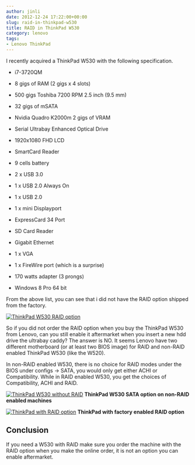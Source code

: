 ```yaml
---
author: jinli
date: 2012-12-24 17:22:00+00:00
slug: raid-in-thinkpad-w530
title: RAID in ThinkPad W530
category: lenovo
tags:
- Lenovo ThinkPad
---
```

I recently acquired a ThinkPad W530 with the following specification.



  * i7-3720QM

  * 8 gigs of RAM (2 gigs x 4 slots)

  * 500 gigs Toshiba 7200 RPM 2.5 inch (9.5 mm)

  * 32 gigs of mSATA

  * Nvidia Quadro K2000m 2 gigs of VRAM

  * Serial Ultrabay Enhanced Optical Drive

  * 1920x1080 FHD LCD

  * SmartCard Reader

  * 9 cells battery

  * 2 x USB 3.0

  * 1 x USB 2.0 Always On

  * 1 x USB 2.0

  * 1 x mini Displayport

  * ExpressCard 34 Port

  * SD Card Reader

  * Gigabit Ethernet

  * 1 x VGA

  * 1 x FireWire port (which is a surprise)

  * 170 watts adapter (3 prongs)

  * Windows 8 Pro 64 bit


From the above list, you can see that i did not have the RAID option shipped from the factory.

<!-- more -->

[![ThinkPad W530 RAID option](http://farm9.staticflickr.com/8492/8301894527_410aa0a51c_z.jpg)](http://www.flickr.com/photos/lead_org/8301894527/)

So if you did not order the RAID option when you buy the ThinkPad W530 from Lenovo, can you still enable it aftermarket when you insert a new hdd drive the ultrabay caddy? The answer is NO. It seems Lenovo have two different motherboard (or at least two BIOS image) for RAID and non-RAID enabled ThinkPad W530 (like the W520).

In non-RAID enabled W530, there is no choice for RAID modes under the BIOS under configs -> SATA, you would only get either ACHI or Compatibility. While in RAID enabled W530, you get the choices of Compatibility, ACHI and RAID.

[![ThinkPad W530 without RAID](http://farm9.staticflickr.com/8214/8303066654_7555382208_z.jpg)](http://www.flickr.com/photos/lead_org/8303066654/) **ThinkPad W530 SATA option on non-RAID enabled machines**

[![ThinkPad with RAID option](http://farm9.staticflickr.com/8502/8303068634_b7d4758565_z.jpg)](http://www.flickr.com/photos/lead_org/8303068634/) **ThinkPad with factory enabled RAID option**


## Conclusion


If you need a W530 with RAID make sure you order the machine with the RAID option when you make the online order, it is not an option you can enable aftermarket.
